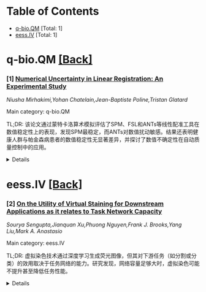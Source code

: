 <div id=toc></div>

# Table of Contents

- [q-bio.QM](#q-bio.QM) [Total: 1]
- [eess.IV](#eess.IV) [Total: 1]


<div id='q-bio.QM'></div>

# q-bio.QM [[Back]](#toc)

### [1] [Numerical Uncertainty in Linear Registration: An Experimental Study](https://arxiv.org/abs/2508.00781)
*Niusha Mirhakimi,Yohan Chatelain,Jean-Baptiste Poline,Tristan Glatard*

Main category: q-bio.QM

TL;DR: 该论文通过蒙特卡洛算术模拟评估了SPM、FSL和ANTs等线性配准工具在数值稳定性上的表现，发现SPM最稳定，而ANTs对数值扰动敏感。结果还表明健康人群与帕金森病患者的数值稳定性无显著差异，并探讨了数值不确定性在自动质量控制中的应用。


<details>
  <summary>Details</summary>
Motivation: 研究线性配准工具在MRI预处理中的数值不确定性，填补了这一领域的空白。

Method: 使用蒙特卡洛算术模拟评估SPM、FSL和ANTs在不同图像相似性度量、脑模板及健康与帕金森病群体中的数值稳定性。

Result: SPM表现最稳定，ANTs对数值扰动敏感且可能失败；健康与帕金森病群体无显著差异；数值不确定性可用于质量控制。

Conclusion: 实验结果提供了线性配准数值稳定性的实验依据，为未来不确定性分析奠定了基础。

Abstract: While linear registration is a critical step in MRI preprocessing pipelines,
its numerical uncertainty is understudied. Using Monte-Carlo Arithmetic (MCA)
simulations, we assessed the most commonly used linear registration tools
within major software packages (SPM, FSL, and ANTs) across multiple image
similarity measures, two brain templates, and both healthy control (HC, n=50)
and Parkinson's Disease (PD, n=50) cohorts. Our findings highlight the
influence of linear registration tools and similarity measures on numerical
stability. Among the evaluated tools and with default similarity measures, SPM
exhibited the highest stability. FSL and ANTs showed greater and similar ranges
of variability, with ANTs demonstrating particular sensitivity to numerical
perturbations that occasionally led to registration failure. Furthermore, no
significant differences were observed between healthy and PD cohorts,
suggesting that numerical stability analyses obtained with healthy subjects may
generalise to clinical populations. Finally, we also demonstrated how numerical
uncertainty measures may support automated quality control (QC) of linear
registration results. Overall, our experimental results characterize the
numerical stability of linear registration experimentally and can serve as a
basis for future uncertainty analyses.

</details>


<div id='eess.IV'></div>

# eess.IV [[Back]](#toc)

### [2] [On the Utility of Virtual Staining for Downstream Applications as it relates to Task Network Capacity](https://arxiv.org/abs/2508.00164)
*Sourya Sengupta,Jianquan Xu,Phuong Nguyen,Frank J. Brooks,Yang Liu,Mark A. Anastasio*

Main category: eess.IV

TL;DR: 虚拟染色技术通过深度学习生成荧光图像，但其对下游任务（如分割或分类）的效用取决于任务网络的能力。研究发现，网络容量足够大时，虚拟染色可能不提升甚至降低任务性能。


<details>
  <summary>Details</summary>
Motivation: 研究虚拟染色技术是否有助于临床相关的下游任务，并探讨任务网络能力对其效果的影响。

Method: 使用生物数据集进行实验，评估标签自由图像、虚拟染色图像和真实荧光图像在下游任务中的表现。

Result: 虚拟染色的效用取决于任务网络提取相关信息的能力，网络容量足够大时可能无益甚至有害。

Conclusion: 决定是否使用虚拟染色时，应考虑任务网络的能力。

Abstract: Virtual staining, or in-silico-labeling, has been proposed to computationally
generate synthetic fluorescence images from label-free images by use of deep
learning-based image-to-image translation networks. In most reported studies,
virtually stained images have been assessed only using traditional image
quality measures such as structural similarity or signal-to-noise ratio.
However, in biomedical imaging, images are typically acquired to facilitate an
image-based inference, which we refer to as a downstream biological or clinical
task. This study systematically investigates the utility of virtual staining
for facilitating clinically relevant downstream tasks (like segmentation or
classification) with consideration of the capacity of the deep neural networks
employed to perform the tasks. Comprehensive empirical evaluations were
conducted using biological datasets, assessing task performance by use of
label-free, virtually stained, and ground truth fluorescence images. The
results demonstrated that the utility of virtual staining is largely dependent
on the ability of the segmentation or classification task network to extract
meaningful task-relevant information, which is related to the concept of
network capacity. Examples are provided in which virtual staining does not
improve, or even degrades, segmentation or classification performance when the
capacity of the associated task network is sufficiently large. The results
demonstrate that task network capacity should be considered when deciding
whether to perform virtual staining.

</details>
